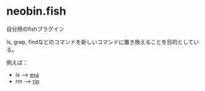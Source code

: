 # neobin.fish
自分用のfishプラグイン

ls, grep, findなどのコマンドを新しいコマンドに置き換えることを目的としている。

例えば：
- ls --> [exa](https://github.com/ogham/exa)
- rm --> [rip](https://github.com/nivekuil/rip)

